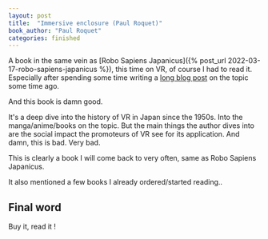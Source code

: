 ```yaml
---
layout: post
title:  "Immersive enclosure (Paul Roquet)"
book_author: "Paul Roquet"
categories: finished
---
```


A book in the same vein as [Robo Sapiens Japanicus]({% post_url 2022-03-17-robo-sapiens-japanicus %}), this time on VR, of course I had to read it. Especially after spending some time writing a [long blog post](https://achikochi.tokyo/fr/blog/les-guides-du-pif/metavers-au-japon/) on the topic some time ago.

And this book is damn good.

It's a deep dive into the history of VR in Japan since the 1950s. Into the manga/anime/books on the topic. But the main things the author dives into are the social impact the promoteurs of VR see for its application. And damn, this is bad. Very bad.

This is clearly a book I will come back to very often, same as Robo Sapiens Japanicus.

It also mentioned a few books I already ordered/started reading..

## Final word

Buy it, read it !